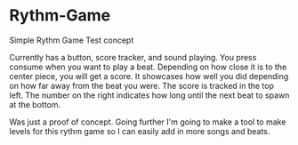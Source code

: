 # Rythm-Game
 Simple Rythm Game Test concept

Currently has a button, score tracker, and sound playing.
You press consume when you want to play a beat. Depending on how close it is to the center piece, you will get a score.
It showcases how well you did depending on how far away from the beat you were. The score is tracked in the top left.
The number on the right indicates how long until the next beat to spawn at the bottom.

Was just a proof of concept. Going further I'm going to make a tool to make levels for this rythm game so I can easily add in more songs and beats.
